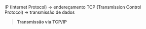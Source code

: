 IP (Internet Protocol) → endereçamento
TCP (Transmission Control Protocol) → transmissão de dados
>	**Transmissão via TCP/IP**
>	